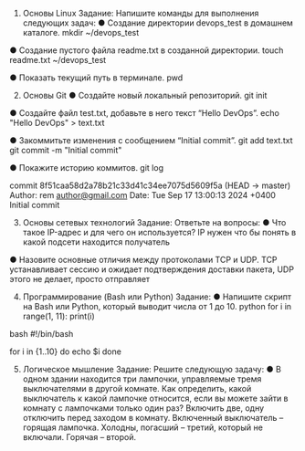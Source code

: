 1. Основы Linux
Задание: Напишите команды для выполнения следующих задач:
● Создание директории devops_test в домашнем каталоге.
mkdir ~/devops_test

● Создание пустого файла readme.txt в созданной директории.
touch readme.txt ~/devops_test

● Показать текущий путь в терминале.
pwd

2. Основы Git
● Создайте новый локальный репозиторий.
git init

● Создайте файл test.txt, добавьте в него текст “Hello DevOps”.
echo "Hello DevOps" > text.txt

● Закоммитьте изменения с сообщением “Initial commit”.
git add text.txt
git commit -m "Initial commit"

● Покажите историю коммитов.
git log

commit 8f51caa58d2a78b21c33d41c34ee7075d5609f5a (HEAD -> master)
Author: rem <author@gmail.com>
Date:   Tue Sep 17 13:00:13 2024 +0400
Initial commit


3. Основы сетевых технологий
Задание: Ответьте на вопросы:
● Что такое IP-адрес и для чего он используется?
IP нужен что бы понять в какой подсети находится получатель

● Назовите основные отличия между протоколами TCP и UDP.
TCP устанавливает сессию и ожидает подтверждения доставки пакета, UDP этого не делает, просто отправляет

4. Программирование (Bash или Python) Задание:
● Напишите скрипт на Bash или Python, который выводит числа от 1 до 10.
python
for i in range(1, 11):
    print(i)

bash
#!/bin/bash

for i in {1..10}
do
  echo $i
done

5. Логическое мышление
Задание: Решите следующую задачу:
● В одном здании находится три лампочки, управляемые тремя выключателями в другой комнате. Как определить, какой выключатель к какой лампочке относится, если вы можете зайти в комнату с лампочками только один раз?
Включить две, одну отключить перед заходом в комнату. Включенный выключатель – горящая лампочка. Холодны, погасший – третий, который не включали. Горячая – второй.

